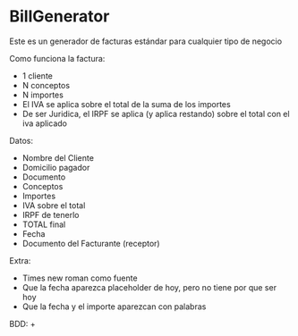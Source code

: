 # BillGenerator
Este es un generador de facturas estándar para cualquier tipo de negocio


Como funciona la factura:
  + 1 cliente
  + N conceptos
  + N importes
  + El IVA se aplica sobre el total de la suma de los importes
  + De ser Juridica, el IRPF se aplica (y aplica restando) sobre el total con el iva aplicado

Datos:
 + Nombre del Cliente
 + Domicilio pagador
 + Documento
 + Conceptos
 + Importes
 + IVA sobre el total
 + IRPF de tenerlo
 + TOTAL final
 + Fecha
 + Documento del Facturante (receptor)
 
Extra:
 + Times new roman como fuente
 + Que la fecha aparezca placeholder de hoy, pero no tiene por que ser hoy
 + Que la fecha y el importe aparezcan con palabras


BDD:
  +  

